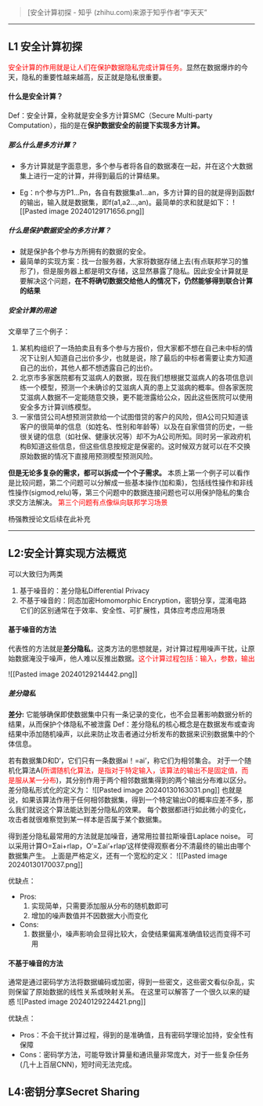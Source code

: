 > [安全计算初探 - 知乎 (zhihu.com)来源于知乎作者“李天天”

---

## L1 安全计算初探
<font color="#ff0000">安全计算的作用就是让人们在保护数据隐私完成计算任务。</font>显然在数据爆炸的今天，隐私的重要性越来越高，反正就是隐私很重要。

#### 什么是安全计算？
Def：安全计算，全称就是安全多方计算SMC（Secure Multi-party Computation），指的是在**保护数据安全的前提下实现多方计算。**

##### 那么什么是多方计算？
* 多方计算就是字面意思，多个参与者将各自的数据凑在一起，并在这个大数据集上进行一定的计算，并得到最后的计算结果。
- Eg：n个参与方P1...Pn，各自有数据集a1...an，多方计算的目的就是得到函数f的输出，输入就是数据集，即f(a1,a2...,an)。最简单的求和就是如下：
	![[Pasted image 20240129171656.png]]

##### 什么是保护数据安全的多方计算？
- 就是保护各个参与方所拥有的数据的安全。
- 最简单的实现方案：找一台服务器，大家将数据存储上去(有点联邦学习的雏形了)，但是服务器上都是明文存储，这显然暴露了隐私。因此安全计算就是要解决这个问题，**在不将确切数据交给他人的情况下，仍然能够得到联合计算的结果**

##### 安全计算的用途
文章举了三个例子：
1. 某机构组织了一场拍卖且有多个参与方报价，但大家都不想在自己未中标的情况下让别人知道自己出价多少，也就是说，除了最后的中标者需要让卖方知道自己的出价，其他人都不想透露自己的出价。
2. 北京市多家医院都有艾滋病人的数据，现在我们想根据艾滋病人的各项信息训练一个模型，预测一个未确诊的艾滋病人真的患上艾滋病的概率。但各家医院艾滋病人数据不一定能随意交换，更不能泄露给公众，因此这些医院可以使用安全多方计算训练模型。
3. 一家借贷公司A想预测贷款给一个试图借贷的客户的风险，但A公司只知道该客户的很简单的信息（如姓名、性别和年龄等）以及在自家借贷的历史，一些很关键的信息（如社保、健康状况等）却不为A公司所知。同时另一家政府机构B知道这些信息，但这些信息按规定是保密的。这时候双方就可以在不交换原始数据的情况下直接用预测模型预测风险。

**但是无论多复杂的需求，都可以拆成一个个子需求。**
本质上第一个例子可以看作是比较问题，第二个问题可以分解成一些基本操作(加和乘)，包括线性操作和非线性操作(sigmod,relu)等，第三个问题中的数据连接问题也可以用保护隐私的集合求交方法解决。
<font color="#ff0000">第三个问题有点像纵向联邦学习场景</font>


杨强教授论文后续在此补充


--- 
## L2:安全计算实现方法概览
可以大致归为两类
1. 基于噪音的：差分隐私Differential Privacy
2. 不基于噪音的：同态加密Homomorphic Encryption，密钥分享，混淆电路
它们的区别通常在于效率、安全性、可扩展性，具体应考虑应用场景
#### 基于噪音的方法
代表性的方法就是**差分隐私**，这类方法的思想就是，对计算过程用噪声干扰，让原始数据淹没于噪声，他人难以反推出数据。<font color="#ff0000">这个计算过程包括：输入，参数，输出</font>

![[Pasted image 20240129214442.png]]

##### 差分隐私
**差分:** 它能够确保即使数据集中只有一条记录的变化，也不会显著影响数据分析的结果，从而保护个体隐私不被泄露
Def：差分隐私的核心概念是在数据发布或查询结果中添加随机噪声，以此来防止攻击者通过分析发布的数据来识别数据集中的个体信息。

若有数据集D和D‘，它们只有一条数据ai！=ai’，称它们为相邻集合。
对于一个随机化算法A(<font color="#ff0000">所谓随机化算法，是指对于特定输入，该算法的输出不是固定值，而是服从某一分布</font>)，其分别作用于两个相邻数据集得到的两个输出分布难以区分。差分隐私形式化的定义为：
![[Pasted image 20240130163031.png]]
也就是说，如果该算法作用于任何相邻数据集，得到一个特定输出O的概率应差不多，那么我们就说这个算法能达到差分隐私的效果。
每个数据都进行如此微小的变化，攻击者就很难察觉到某一样本是否属于某个数据集。

得到差分隐私最常用的方法就是加噪音，通常用拉普拉斯噪音Laplace noise。
可以采用计算O=Σai+rlap，O‘=Σai’+rlap‘这样使得观察者分不清最终的输出由哪个数据集产生。
上面是严格定义，还有一个宽松的定义：
![[Pasted image 20240130170037.png]]

优缺点：
+ Pros:
	1. 实现简单，只需要添加服从分布的随机数即可
	2. 增加的噪声数值并不因数据大小而变化
+ Cons:
	1. 数据量小，噪声影响会显得比较大，会使结果偏离准确值较远而变得不可用

#### 不基于噪音的方法
通常是通过密码学方法将数据编码或加密，得到一些密文，这些密文看似杂乱，实则保留了原始数据的线性关系或映射关系。
在这里可以解答了一个很久以来的疑惑
![[Pasted image 20240129224421.png]]

优缺点：
- Pros：不会干扰计算过程，得到的是准确值，且有密码学理论加持，安全性有保障
- Cons：密码学方法，可能导致计算量和通讯量非常庞大，对于一些复杂任务(几十上百层CNN)，短时间无法完成。

## L4:密钥分享Secret Sharing